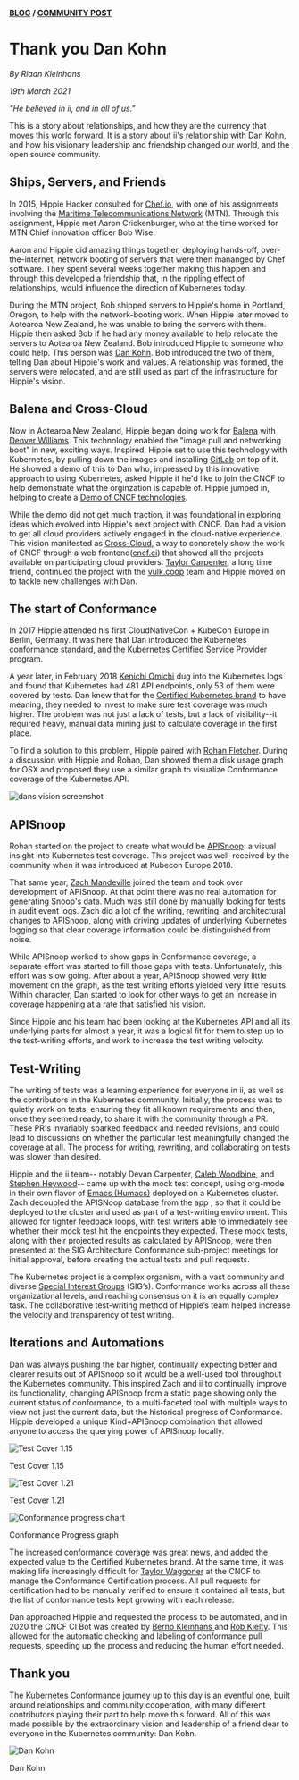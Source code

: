 **[BLOG](https://ii.nz/post/) / [COMMUNITY POST](https://ii.nz/post/cncf-dan/)**

# Thank you Dan Kohn

_By Riaan Kleinhans_

_19th March 2021_

_"He believed in ii, and in all of us."_

This is a story about relationships, and how they are the currency that moves
this world forward. It is a story about ii's relationship with Dan Kohn, and how
his visionary leadership and friendship changed our world, and the open source
community.

## Ships, Servers, and Friends

In 2015, Hippie Hacker consulted for [Chef.io](https://www.chef.io/), with one
of his assignments involving the [Maritime Telecommunications
Network](https://en.wikipedia.org/wiki/Maritime_Telecommunications_Network)
(MTN). Through this assignment, Hippie met Aaron Crickenburger, who at the time
worked for MTN Chief innovation officer Bob Wise.

Aaron and Hippie did amazing things together, deploying hands-off,
over-the-internet, network booting of servers that were then mananged by Chef
software. They spent several weeks together making this happen and through this
developed a friendship that, in the rippling effect of relationships, would
influence the direction of Kubernetes today.


During the MTN project, Bob shipped servers to Hippie's home in Portland,
Oregon, to help with the network-booting work. When Hippie later moved to
Aotearoa New Zealand, he was unable to bring the servers with them. Hippie then
asked Bob if he had any money available to help relocate the servers to Aotearoa
New Zealand. Bob introduced Hippie to someone who could help. This person was
[Dan Kohn](https://en.wikipedia.org/wiki/Dan_Kohn). Bob introduced the two of
them, telling Dan about Hippie's work and values. A relationship was formed, the
servers were relocated, and are still used as part of the infrastructure for
Hippie's vision.

## Balena and Cross-Cloud

Now in Aotearoa New Zealand, Hippie began doing work for [Balena](https://www.balena.io/)
with [Denver Williams](https://github.com/denverwilliams). This technology
enabled the "image pull and networking boot" in new, exciting ways. Inspired,
Hippie set to use this technology with Kubernetes, by pulling down the images
and installing [GitLab](https://about.gitlab.com) on top of it. He showed a demo
of this to Dan who, impressed by this innovative approach to using Kubernetes,
asked Hippie if he'd like to join the CNCF to help demonstrate what the
orginzation is capable of. Hippie jumped in, helping to create a [Demo of CNCF
technologies](https://github.com/cncf/demo/).

While the demo did not get much traction, it was foundational in exploring
ideas which evolved into Hippie's next project with CNCF. Dan had a vision to
get all cloud providers actively engaged in the cloud-native experience. This
vision manifested as [Cross-Cloud](https://github.com/crosscloudci/cross-cloud),
a way to concretely show the work of CNCF through a web
frontend([cncf.ci](https://cncf.ci/)) that showed all the projects available on
participating cloud providers. [Taylor Carpenter](https://github.com/taylor), a
long time friend, continued the project with the [vulk.coop](https://vulk.coop)
team and Hippie moved on to tackle new challenges with Dan.

## The start of Conformance

In 2017 Hippie attended his first CloudNativeCon + KubeCon Europe in Berlin,
Germany. It was here that Dan introduced the Kubernetes conformance standard,
and the Kubernetes Certified Service Provider program.

A year later, in February 2018 [Kenichi Omichi](https://github.com/oomichi) dug
into the Kubernetes logs and found that Kubernetes had 481 API endpoints, only 53
of them were covered by tests. Dan knew that for the [Certified Kubernetes
brand](https://github.com/cncf/k8s-conformance/pulls#certified-kubernetes) to
have meaning, they needed to invest to make sure test coverage was much higher.
The problem was not just a lack of tests, but a lack of visibility--it required
heavy, manual data mining just to calculate coverage in the first place.

To find a solution to this problem, Hippie paired with [Rohan
Fletcher](https://github.com/rohfle). During a discussion with Hippie and Rohan,
Dan showed them a disk usage graph for OSX and proposed they use a similar graph
to visualize Conformance coverage of the Kubernetes API.

![dans vision screenshot](images/disk_graph.png)


## APISnoop

Rohan started on the project to create what would be
[APISnoop](https://apisnoop.cncf.io/): a visual insight into Kubernetes test
coverage. This project was well-received by the community when it was introduced
at Kubecon Europe 2018.

That same year, [Zach Mandeville](https://github.com/zachmandeville) joined the
team and took over development of APISnoop. At that point there was no real
automation for generating Snoop's data. Much was still done by manually looking
for tests in audit event logs. Zach did a lot of the writing, rewriting, and
architectural changes to APISnoop, along with driving updates of underlying
Kubernetes logging so that clear coverage information could be distinguished
from noise.

While APISnoop worked to show gaps in Conformance coverage, a separate effort
was started to fill those gaps with tests. Unfortunately, this effort was slow
going. After about a year, APISnoop showed very little movement on the graph, as
the test writing efforts yielded very little results. Within character, Dan
started to look for other ways to get an increase in coverage happening at a
rate that satisfied his vision.

Since Hippie and his team had been looking at the Kubernetes API and all its
underlying parts for almost a year, it was a logical fit for them to step up to
the test-writing efforts, and work to increase the test writing velocity.

## Test-Writing

The writing of tests was a learning experience for everyone in ii, as well as
the contributors in the Kubernetes community. Initially, the process was to
quietly work on tests, ensuring they fit all known requirements and then, once
they seemed ready, to share it with the community through a PR. These PR's
invariably sparked feedback and needed revisions, and could lead to discussions
on whether the particular test meaningfully changed the coverage at all. The
process for writing, rewriting, and collaborating on tests was slower than
desired.

Hippie and the ii team-- notably Devan Carpenter, [Caleb
Woodbine](https://github.com/bobymcbobs), and [Stephen
Heywood](https://github.com/heyste)-- came up with the mock test concept, using
org-mode in their own flavor of [Emacs (Humacs)](http://humacs.org/)
deployed on a Kubernetes cluster. Zach decoupled the APISNoop database from the
app , so that it could be deployed to the cluster and used as part of a
test-writing environment. This allowed for tighter feedback loops, with test
writers able to immediately see whether their mock test hit the endpoints they
expected. These mock tests, along with their projected results as calculated by
APISnoop, were then presented at the SIG Architecture Conformance sub-project
meetings for initial approval, before creating the actual tests and pull
requests.

The Kubernetes project is a complex organism, with a vast community and diverse
[Special Interest Groups](https://github.com/kubernetes/community) (SIG’s).
Conformance works across all these organizational levels, and reaching consensus
on it is an equally complex task. The collaborative test-writing method of
Hippie’s team helped increase the velocity and transparency of test writing.


## Iterations and Automations

Dan was always pushing the bar higher, continually expecting better and clearer
results out of APISnoop so it would be a well-used tool throughout the
Kubernetes community. This inspired Zach and ii to continually improve its
functionality, changing APISnoop from a static page showing only the current
status of conformance, to a multi-faceted tool with multiple ways to view not
just the current data, but the historical progress of Conformance. Hippie
developed a unique Kind+APISnoop combination that allowed anyone to access the
querying power of APISnoop locally.

![Test Cover 1.15](images/1_15Cover.png)
<figcaption>
 Test Cover 1.15
</figcaption>

![Test Cover 1.21](images/1_21cover.png)
<figcaption>
Test Cover 1.21
</figcaption>

![Conformance progress chart](images/Conformance-progress.png)

<figcaption>
Conformance Progress graph
</figcaption>

The increased conformance coverage was great news, and added the expected value
to the Certified Kubernetes brand. At the same time, it was making life
increasingly difficult for [Taylor Waggoner](https://github.com/taylorwaggoner)
at the CNCF to manage the Conformance Certification process. All pull requests
for certification had to be manually verified to ensure it contained all tests,
but the list of conformance tests kept growing with each release.

Dan approached Hippie and requested the process to be automated, and in 2020 the
CNCF CI Bot was created by [Berno Kleinhans ](https://github.com/bernokl)and
[Rob Kielty](https://github.com/RobertKielty). This allowed for the automatic
checking and labeling of conformance pull requests, speeding up the process and
reducing the human effort needed.

## Thank you

The Kubernetes Conformance journey up to this day is an eventful one, built
around relationships and community cooperation, with many different contributors
playing their part to help move this forward. All of this was made possible by
the extraordinary vision and leadership of a friend dear to everyone in the
Kubernetes community: Dan Kohn.

![Dan Kohn](images/dan_kohn.jpg)

<figcaption>
Dan Kohn
</figcaption>